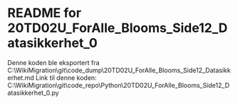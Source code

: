 # README for 20TD02U_ForAlle_Blooms_Side12_Datasikkerhet_0
Denne koden ble eksportert fra C:\WikiMigration\git\code_dump\20TD02U_ForAlle_Blooms_Side12_Datasikkerhet.md
Link til denne koden: C:\WikiMigration\git\code_repo\Python\20TD02U_ForAlle_Blooms_Side12_Datasikkerhet_0.py
